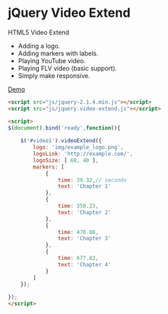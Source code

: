# jQuery Video Extend
HTML5 Video Extend

 * Adding a logo.
 * Adding markers with labels.
 * Playing YouTube video.
 * Playing FLV video (basic support).
 * Simply make responsive.

[Demo](http://andchir.github.io/jquery-video-extend/)

``` html
<script src="js/jquery-2.1.4.min.js"></script>
<script src="js/jquery.video-extend.js"></script>
```

``` html
<script>
$(document).bind('ready',function(){
    
    $('#video1').videoExtend({
        logo: 'img/example_logo.png',
        logoLink: 'http://example.com/',
        logoSize: [ 60, 40 ],
        markers: [
            {
                time: 39.32,// seconds
                text: 'Chapter 1'
            },
            {
                time: 350.23,
                text: 'Chapter 2'
            },
            {
                time: 470.88,
                text: 'Chapter 3'
            },
            {
                time: 677.82,
                text: 'Chapter 4'
            }
        ]
    });
    
});
</script>
```






